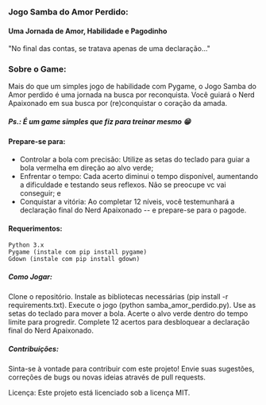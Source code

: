 ### Jogo Samba do Amor Perdido:
#### Uma Jornada de Amor, Habilidade e Pagodinho

"No final das contas, se tratava apenas de uma declaração..."

### Sobre o Game:
Mais do que um simples jogo de habilidade com Pygame, o Jogo Samba do Amor perdido é uma jornada na busca por reconquista. Você guiará o Nerd Apaixonado em sua busca por (re)conquistar o coração da amada.

##### Ps.: É um game simples que fiz para treinar mesmo 😁

#### Prepare-se para:
- Controlar a bola com precisão: Utilize as setas do teclado para guiar a bola vermelha em direção ao alvo verde;
- Enfrentar o tempo: Cada acerto diminui o tempo disponível, aumentando a dificuldade e testando seus reflexos. Não se preocupe vc vai conseguir; e
- Conquistar a vitória: Ao completar 12 níveis, você testemunhará a declaração final do Nerd Apaixonado -- e prepare-se para o pagode.

#### Requerimentos:

    Python 3.x
    Pygame (instale com pip install pygame)
    Gdown (instale com pip install gdown)

##### Como Jogar:
Clone o repositório.
Instale as bibliotecas necessárias (pip install -r requirements.txt).
Execute o jogo (python samba_amor_perdido.py).
Use as setas do teclado para mover a bola.
Acerte o alvo verde dentro do tempo limite para progredir.
Complete 12 acertos para desbloquear a declaração final do Nerd Apaixonado.


##### Contribuições:

Sinta-se à vontade para contribuir com este projeto! Envie suas sugestões, correções de bugs ou novas ideias através de pull requests.

Licença:
Este projeto está licenciado sob a licença MIT.

